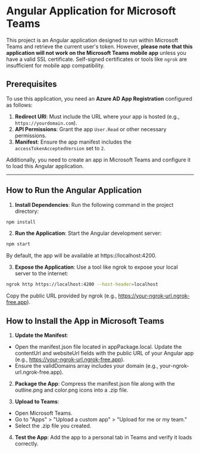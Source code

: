 # Angular Application for Microsoft Teams

This project is an Angular application designed to run within Microsoft Teams and retrieve the current user's token. However, **please note that this application will not work on the Microsoft Teams mobile app** unless you have a valid SSL certificate. Self-signed certificates or tools like `ngrok` are insufficient for mobile app compatibility.

## Prerequisites

To use this application, you need an **Azure AD App Registration** configured as follows:
1. **Redirect URI**: Must include the URL where your app is hosted (e.g., `https://yourdomain.com`).
2. **API Permissions**: Grant the app `User.Read` or other necessary permissions.
3. **Manifest**: Ensure the app manifest includes the `accessTokenAcceptedVersion` set to `2`.

Additionally, you need to create an app in Microsoft Teams and configure it to load this Angular application.

---

## How to Run the Angular Application

1. **Install Dependencies**: Run the following command in the project directory:
```bash
npm install
```

2. **Run the Application**: Start the Angular development server:
```bash
npm start
```
By default, the app will be available at https://localhost:4200.

3. **Expose the Application**: Use a tool like ngrok to expose your local server to the internet:
```bash
ngrok http https://localhost:4200 --host-header=localhost
```
Copy the public URL provided by ngrok (e.g., https://your-ngrok-url.ngrok-free.app).

## How to Install the App in Microsoft Teams
1. **Update the Manifest**:

- Open the manifest.json file located in appPackage.local.
Update the contentUrl and websiteUrl fields with the public URL of your Angular app (e.g., https://your-ngrok-url.ngrok-free.app).
- Ensure the validDomains array includes your domain (e.g., your-ngrok-url.ngrok-free.app).
2. **Package the App**: Compress the manifest.json file along with the outline.png and color.png icons into a .zip file.

3. **Upload to Teams**:

- Open Microsoft Teams.
- Go to "Apps" > "Upload a custom app" > "Upload for me or my team."
- Select the .zip file you created.

4. **Test the App**: Add the app to a personal tab in Teams and verify it loads correctly.